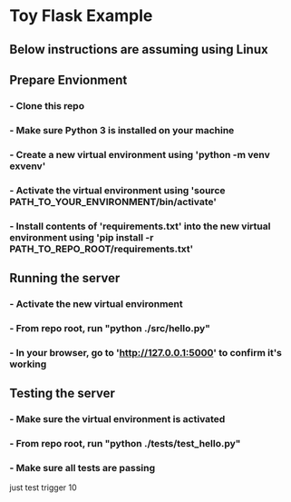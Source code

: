 # Toy Flask Example
## Below instructions are assuming using Linux
## Prepare Envionment
### - Clone this repo
### - Make sure Python 3 is installed on your machine
### - Create a new virtual environment using 'python -m venv exvenv'
### - Activate the virtual environment using 'source PATH_TO_YOUR_ENVIRONMENT/bin/activate'
### - Install contents of 'requirements.txt' into the new virtual environment using 'pip install -r PATH_TO_REPO_ROOT/requirements.txt'

## Running the server
### - Activate the new virtual environment
### - From repo root, run "python ./src/hello.py"
### - In your browser, go to 'http://127.0.0.1:5000' to confirm it's working

## Testing the server
### - Make sure the virtual environment is activated
### - From repo root, run "python ./tests/test_hello.py"
### - Make sure all tests are passing

just test trigger 10